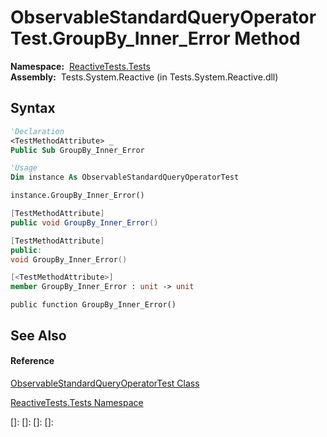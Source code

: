 # ObservableStandardQueryOperatorTest.GroupBy\_Inner\_Error Method

**Namespace:**  [ReactiveTests.Tests](ReactiveTests.Tests\ReactiveTests.Tests.md)  
**Assembly:**  Tests.System.Reactive (in Tests.System.Reactive.dll)

## Syntax

```vb
'Declaration
<TestMethodAttribute> _
Public Sub GroupBy_Inner_Error
```

```vb
'Usage
Dim instance As ObservableStandardQueryOperatorTest

instance.GroupBy_Inner_Error()
```

```csharp
[TestMethodAttribute]
public void GroupBy_Inner_Error()
```

```c++
[TestMethodAttribute]
public:
void GroupBy_Inner_Error()
```

```fsharp
[<TestMethodAttribute>]
member GroupBy_Inner_Error : unit -> unit 
```

```jscript
public function GroupBy_Inner_Error()
```

## See Also

#### Reference

[ObservableStandardQueryOperatorTest Class](ObservableStandardQueryOperatorTest\ObservableStandardQueryOperatorTest.md)

[ReactiveTests.Tests Namespace](ReactiveTests.Tests\ReactiveTests.Tests.md)

[]: 
[]: 
[]: 
[]: 